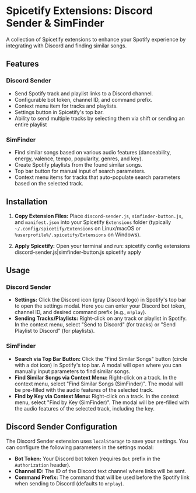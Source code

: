 # Spicetify Extensions: Discord Sender & SimFinder

A collection of Spicetify extensions to enhance your Spotify experience by integrating with Discord and finding similar songs.

## Features

### Discord Sender

*   Send Spotify track and playlist links to a Discord channel.
*   Configurable bot token, channel ID, and command prefix.
*   Context menu item for tracks and playlists.
*   Settings button in Spicetify's top bar.
*   Ability to send multiple tracks by selecting them via shift or sending an entire playlist

### SimFinder

*   Find similar songs based on various audio features (danceability, energy, valence, tempo, popularity, genres, and key).
*   Create Spotify playlists from the found similar songs.
*   Top bar button for manual input of search parameters.
*   Context menu items for tracks that auto-populate search parameters based on the selected track.

## Installation

1.  **Copy Extension Files:**
    Place `discord-sender.js`, `simfinder-button.js`, and `manifest.json` into your Spicetify `Extensions` folder (typically `~/.config/spicetify/Extensions` on Linux/macOS or `%userprofile%/.spicetify/Extensions` on Windows).

2.  **Apply Spicetify:**
    Open your terminal and run:
spicetify config extensions discord-sender.js|simfinder-button.js
spicetify apply


## Usage

### Discord Sender

*   **Settings:** Click the Discord icon (gray Discord logo) in Spotify's top bar to open the settings modal. Here you can enter your Discord bot token, channel ID, and desired command prefix (e.g., `m!play`).
*   **Sending Tracks/Playlists:** Right-click on any track or playlist in Spotify. In the context menu, select "Send to Discord" (for tracks) or "Send Playlist to Discord" (for playlists).

### SimFinder

*   **Search via Top Bar Button:** Click the "Find Similar Songs" button (circle with a dot icon) in Spotify's top bar. A modal will open where you can manually input parameters to find similar songs.
*   **Find Similar Songs via Context Menu:** Right-click on a track. In the context menu, select "Find Similar Songs (SimFinder)". The modal will be pre-filled with the audio features of the selected track.
*   **Find by Key via Context Menu:** Right-click on a track. In the context menu, select "Find by Key (SimFinder)". The modal will be pre-filled with the audio features of the selected track, including the key.

## Discord Sender Configuration

The Discord Sender extension uses `localStorage` to save your settings. You can configure the following parameters in the settings modal:

*   **Bot Token:** Your Discord bot token (requires `Bot` prefix in the `Authorization` header).
*   **Channel ID:** The ID of the Discord text channel where links will be sent.
*   **Command Prefix:** The command that will be used before the Spotify link when sending to Discord (defaults to `m!play`).
